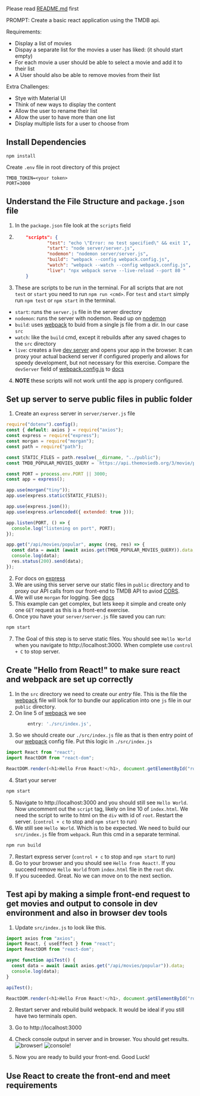 Please read [README.md](README.md) first

PROMPT: Create a basic react application using the TMDB api.

Requirements:

- Display a list of movies
- Dispay a separate list for the movies a user has liked: (it should start empty)
- For each movie a user should be able to select a movie and add it to their list
- A User should also be able to remove movies from their list

Extra Challenges:

- Stye with Material UI
- Think of new ways to display the content
- Allow the user to rename their list
- Allow the user to have more than one list
- Display multiple lists for a user to choose from

## Install Dependencies
```
npm install
```

Create `.env` file in root directory of this project
```env
TMDB_TOKEN=<your token>
PORT=3000
```

## Understand the File Structure and `package.json` file

1. In the `package.json` file look at the `scripts` field
2. ```json
       "scripts": {
               "test": "echo \"Error: no test specified\" && exit 1",
               "start": "node server/server.js",
               "nodemon": "nodemon server/server.js",
               "build": "webpack --config webpack.config.js",
               "watch": "webpack --watch --config webpack.config.js",
               "live": "npx webpack serve --live-reload --port 80 "
       }
   ```
3. These are scripts to be run in the terminal. For all scripts that are not `test` or `start` you need to run `npm run <cmd>`. For `test` and `start` simply run `npm test` or `npm start` in the terminal.

- `start`: runs the `server.js` file in the server directory
- `nodemon`: runs the server with nodemon. Read up on [nodemon](https://www.npmjs.com/package/nodemon)
- `build`: uses [webpack](https://webpack.js.org/guides/getting-started/) to buid from a single js file from a dir. In our case `src`
- `watch`: like the `build` cmd, except it rebuilds after any saved chages to the `src` directory
- `live`: creates a live [dev server](https://webpack.js.org/configuration/dev-server/#devserverlivereload) and opens your app in the browser. It can proxy your actual backend server if configured properly and allows for speedy development, but not necessary for this exercise. Compare the `devServer` field of [webpack.config.js](webpack.config.js) to [docs](https://webpack.js.org/configuration/dev-server/#devserverlivereload)

4. **NOTE** these scripts will not work until the app is propery configured.

## Set up server to serve public files in public folder

1. Create an `express` server in `server/server.js` file

```js
require("dotenv").config();
const { default: axios } = require("axios");
const express = require("express");
const morgan = require("morgan");
const path = require("path");

const STATIC_FILES = path.resolve(__dirname, "../public");
const TMDB_POPULAR_MOVIES_QUERY = `https://api.themoviedb.org/3/movie/popular?api_key=${process.env.TMDB_TOKEN}&language=en-US&page=1`;

const PORT = process.env.PORT || 3000;
const app = express();

app.use(morgan("tiny"));
app.use(express.static(STATIC_FILES));

app.use(express.json());
app.use(express.urlencoded({ extended: true }));

app.listen(PORT, () => {
  console.log("listening on port", PORT);
});

app.get("/api/movies/popular", async (req, res) => {
  const data = await (await axios.get(TMDB_POPULAR_MOVIES_QUERY)).data;
  console.log(data);
  res.status(200).send(data);
});
```
2. For docs on [express](https://expressjs.com/)
3. We are using this server serve our static files in `public` directory and to proxy our API calls from our front-end to TMDB API to aviod [CORS](https://developer.mozilla.org/en-US/docs/Web/HTTP/CORS).
4. We will use `morgan` for logging. See [docs](https://www.npmjs.com/package/morgan)
5. This example can get complex, but lets keep it simple and create only one `GET` request as this is a front-end exercise.
6. Once you have your `server/server.js` file saved you can run:
```bash
npm start
```
7. The Goal of this step is to serve static files. You should see `Hello World` when you navigate to http://localhost:3000. When complete use ```control + C``` to stop server.

## Create "Hello from React!" to make sure react and webpack are set up correctly

1. In the `src` directory we need to create our _entry_ file. This is the file the [webpack](webpack.config.js) file will look for to bundle our application into one `js` file in our `public` directory.
2. On line 5 of [webpack](webpack.config.js) we see

```js
        entry: './src/index.js',
```

3.  So we should create our `./src/index.js` file as that is then entry point of our [webpack](webpack.config.js) config file. Put this logic in `./src/index.js`

```js
import React from "react";
import ReactDOM from "react-dom";

ReactDOM.render(<h1>Hello From React!</h1>, document.getElementById("root"));
```

4. Start your server
```bash
npm start
```
5. Navigate to http://localhost:3000 and you should still see `Hello World`. Now uncomment out the `script` tag, likely on line 10 of `index.html`. We need the script to write to html on the `div` with id of `root`. Restart the server. (`control + c` to stop and `npm start` to run)
6. We still see `Hello World`. Which is to be expected. We need to build our `src/index.js` file from `webpack`. Run this cmd in a separate terminal.

```bash
npm run build
```
7. Restart express server (`control + c` to stop and `npm start` to run)
8. Go to your browser and you should see `Hello from React!`. If you succeed remove `Hello World` from `index.html` file in the `root` div.
9. If you suceeded. Great. No we can move on to the next section.

## Test api by making a simple front-end request to get movies and output to console in dev environment and also in browser dev tools
1. Update `src/index.js` to look like this.
```js
import axios from "axios";
import React, { useEffect } from "react";
import ReactDOM from "react-dom";

async function apiTest() {
  const data = await (await axios.get("/api/movies/popular")).data;
  console.log(data);
}

apiTest();

ReactDOM.render(<h1>Hello From React!</h1>, document.getElementById("root"));
```
2. Restart server and rebuild build webpack. It would be ideal if you still have two terminals open.

3. Go to http://localhost:3000
4. Check console output in server and in browser. You should get results.
![browser!](public/images/browser_log.png)
![console!](public/images/console_log.png)

5. Now you are ready to build your front-end. Good Luck!

## Use React to create the front-end and meet requirements
